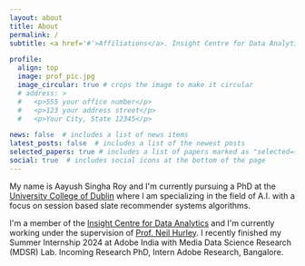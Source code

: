 ```yaml
---
layout: about
title: About
permalink: /
subtitle: <a href='#'>Affiliations</a>. Insight Centre for Data Analytics. University College of Dublin (UCD).

profile:
  align: top
  image: prof_pic.jpg
  image_circular: true # crops the image to make it circular
  # address: >
  #   <p>555 your office number</p>
  #   <p>123 your address street</p>
  #   <p>Your City, State 12345</p>

news: false  # includes a list of news items
latest_posts: false  # includes a list of the newest posts
selected_papers: true # includes a list of papers marked as "selected={true}"
social: true  # includes social icons at the bottom of the page
---
```



My name is Aayush Singha Roy and I'm currently pursuing a PhD at the [University College of Dublin](https://www.ucd.ie/) where I am specializing in the field of A.I. with a focus on session based slate recommender systems algorithms.

I'm a member of the [Insight Centre for Data Analytics](https://www.insight-centre.org/) and I'm currently working under the supervision of  [Prof. Neil Hurley](https://scholar.google.com/citations?user=Xy75cgsW65QC&hl=en&oi=ao). I recently finished my Summer Internship 2024 at Adobe India with Media Data Science Research (MDSR) Lab. Incoming Research PhD, Intern Adobe Research, Bangalore.

